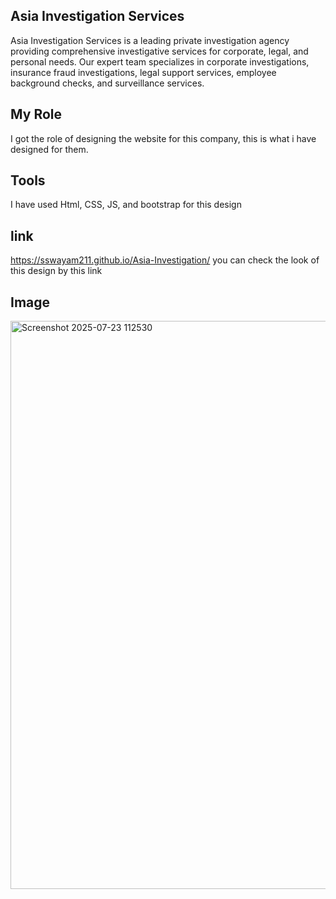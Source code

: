 ## Asia Investigation Services
Asia Investigation Services is a leading private investigation agency providing comprehensive investigative
services for corporate, legal, and personal needs. Our expert team specializes in corporate investigations, insurance
fraud investigations, legal support services, employee background checks, and surveillance services.

## My Role
I got the role of designing the website for this company, this is what i have designed for them.

## Tools
I have used Html, CSS, JS, and bootstrap for this design

## link
https://sswayam211.github.io/Asia-Investigation/
you can check the look of this design by this link


## Image
<img width="1896" height="909" alt="Screenshot 2025-07-23 112530" src="https://github.com/user-attachments/assets/4fdd4b10-13b3-48e4-88f6-b011c2ef572e" />
